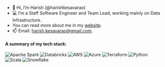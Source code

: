- 👋 Hi, I’m Harish (@harishkesavarao)
- 💻 I’m a Staff Software Engineer and Team Lead, working mainly on Data Infrastructure.
-  You can read more about me in my [website](http://harishkrblog.dev).
- 📫 Email: harish.kesavarao@gmail.com.

#### A summary of my tech stack:

![Apache Spark](https://img.shields.io/badge/Apache%20Spark-black?style=for-the-badge&logo=apache-spark)
![Databricks](https://img.shields.io/badge/Databricks-lightgrey?style=for-the-badge&logo=databricks)
![AWS](https://img.shields.io/badge/Amazon%20Web%20Services-orange?style=for-the-badge&logo=amazonaws)
![Azure](https://img.shields.io/badge/Microsoft%20Azure-blue?style=for-the-badge&logo=microsoftazure)
![Terraform](https://img.shields.io/badge/Terraform-lightgrey?style=for-the-badge&logo=terraform)
![Python](https://img.shields.io/badge/Python-yellow?style=for-the-badge&logo=python)
![Scala](https://img.shields.io/badge/scala-red?style=for-the-badge&logo=scala)
![Snowflake](https://img.shields.io/badge/snowflake-white?style=for-the-badge&logo=snowflake)

<!---
harishkesavarao/harishkesavarao is a ✨ special ✨ repository because its `README.md` (this file) appears on your GitHub profile.
You can click the Preview link to take a look at your changes.
--->
<!-- <p align=center>
//  <a href="https://github-readme-stats.vercel.app/api?username=harishkesavarao" title="Go to Source">
    <img height=175 align="center" src="https://github-readme-stats.vercel.app/api?username=harishkesavarao&show_icons=true&theme=transparent">
  </a> -->
<!--   <a href="https://github-readme-stats.vercel.app/api/top-langs/?username=harishkesavarao">
  <img height=175 align="center" src="https://github-readme-stats.vercel.app/api/top-langs/?username=harishkesavarao&show_icons=true&theme=transparent" />
  </a>
</p> -->
